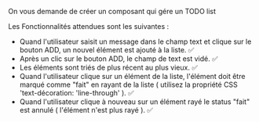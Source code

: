 On vous demande de créer un composant qui gére un TODO list

Les Fonctionnalités attendues sont les suivantes :

- Quand l'utilisateur saisit un message dans le champ text et clique sur le bouton ADD, un nouvel élément est ajouté à la liste. ✅
- Après un clic sur le bouton ADD, le champ de text est vidé. ✅
- Les éléments sont triés de plus récent au plus vieux. ✅
- Quand l'utilisateur clique sur un élément de la liste, l'élément doit être marqué comme "fait" en rayant de la liste ( utilisez la propriété CSS 'text-décoration: 'line-through' ). ✅
- Quand l'utilisateur clique à nouveau sur un élément rayé le status "fait" est annulé ( l'élément n'est plus rayé ). ✅
